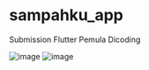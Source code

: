 # sampahku_app
 Submission Flutter Pemula Dicoding

![image](https://user-images.githubusercontent.com/94024179/180359637-19c52acb-1200-4c8e-b64f-eb51b5a11f32.png)
![image](https://user-images.githubusercontent.com/94024179/180359661-eb561abb-e467-45a0-b2c0-fac8b5ce3a23.png)
